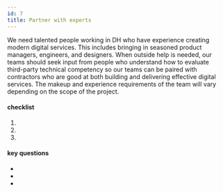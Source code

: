 ```yaml
---
id: 7
title: Partner with experts
---
```


We need talented people working in DH who have experience creating modern digital services. This includes bringing in seasoned product managers, engineers, and designers. When outside help is needed, our teams should seek input from people who understand how to evaluate third-party technical competency so our teams can be paired with contractors who are good at both building and delivering effective digital services. The makeup and experience requirements of the team will vary depending on the scope of the project.

#### checklist
1. 
2. 
3. 

#### key questions
- 
- 
- 
